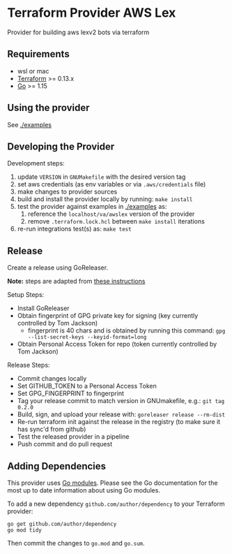 # Terraform Provider AWS Lex

Provider for building aws lexv2 bots via terraform

## Requirements

- wsl or mac
-	[Terraform](https://www.terraform.io/downloads.html) >= 0.13.x
-	[Go](https://golang.org/doc/install) >= 1.15

## Using the provider

See [./examples](./examples)

## Developing the Provider

Development steps:
1. update `VERSION` in `GNUMakefile` with the desired version tag
2. set aws credentials (as env variables or via `.aws/credentials` file)
3. make changes to provider sources
4. build and install the provider locally by running:
   `make install`
5. test the provider against examples in [./examples](./examples) as:
   1. reference the `localhost/va/awslex` version of the provider
   2. remove `.terraform.lock.hcl` between `make install` iterations
6. re-run integrations test(s) as:
   `make test`

## Release

Create a release using GoReleaser. 

**Note:** steps are adapted from [these instructions](https://www.terraform.io/docs/registry/providers/publishing.html#using-goreleaser-locally)

Setup Steps:
* Install GoReleaser
* Obtain fingerprint of GPG private key for signing (key currently controlled by Tom Jackson)
  * fingerprint is 40 chars and is obtained by running this command:
    `gpg --list-secret-keys --keyid-format=long`
* Obtain Personal Access Token for repo (token currently controlled by Tom Jackson)

Release Steps:
* Commit changes locally
* Set GITHUB_TOKEN to a Personal Access Token
* Set GPG_FINGERPRINT to fingerprint
* Tag your release commit to match version in GNUmakefile, e.g.:
  `git tag 0.2.0`
* Build, sign, and upload your release with:
  `goreleaser release --rm-dist`
* Re-run terraform init against the release in the registry (to make sure it has sync'd from github)
* Test the released provider in a pipeline
* Push commit and do pull request
 
## Adding Dependencies

This provider uses [Go modules](https://github.com/golang/go/wiki/Modules).
Please see the Go documentation for the most up to date information about using Go modules.

To add a new dependency `github.com/author/dependency` to your Terraform provider:

```
go get github.com/author/dependency
go mod tidy
```

Then commit the changes to `go.mod` and `go.sum`.